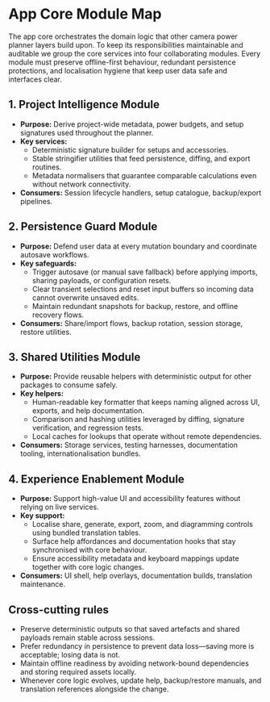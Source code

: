# App Core Module Map

The app core orchestrates the domain logic that other camera power planner layers build upon. To keep its responsibilities maintainable and auditable we group the core services into four collaborating modules. Every module must preserve offline-first behaviour, redundant persistence protections, and localisation hygiene that keep user data safe and interfaces clear.

## 1. Project Intelligence Module
- **Purpose:** Derive project-wide metadata, power budgets, and setup signatures used throughout the planner.
- **Key services:**
  - Deterministic signature builder for setups and accessories.
  - Stable stringifier utilities that feed persistence, diffing, and export routines.
  - Metadata normalisers that guarantee comparable calculations even without network connectivity.
- **Consumers:** Session lifecycle handlers, setup catalogue, backup/export pipelines.

## 2. Persistence Guard Module
- **Purpose:** Defend user data at every mutation boundary and coordinate autosave workflows.
- **Key safeguards:**
  - Trigger autosave (or manual save fallback) before applying imports, sharing payloads, or configuration resets.
  - Clear transient selections and reset input buffers so incoming data cannot overwrite unsaved edits.
  - Maintain redundant snapshots for backup, restore, and offline recovery flows.
- **Consumers:** Share/import flows, backup rotation, session storage, restore utilities.

## 3. Shared Utilities Module
- **Purpose:** Provide reusable helpers with deterministic output for other packages to consume safely.
- **Key helpers:**
  - Human-readable key formatter that keeps naming aligned across UI, exports, and help documentation.
  - Comparison and hashing utilities leveraged by diffing, signature verification, and regression tests.
  - Local caches for lookups that operate without remote dependencies.
- **Consumers:** Storage services, testing harnesses, documentation tooling, internationalisation bundles.

## 4. Experience Enablement Module
- **Purpose:** Support high-value UI and accessibility features without relying on live services.
- **Key support:**
  - Localise share, generate, export, zoom, and diagramming controls using bundled translation tables.
  - Surface help affordances and documentation hooks that stay synchronised with core behaviour.
  - Ensure accessibility metadata and keyboard mappings update together with core logic changes.
- **Consumers:** UI shell, help overlays, documentation builds, translation maintenance.

## Cross-cutting rules
- Preserve deterministic outputs so that saved artefacts and shared payloads remain stable across sessions.
- Prefer redundancy in persistence to prevent data loss—saving more is acceptable; losing data is not.
- Maintain offline readiness by avoiding network-bound dependencies and storing required assets locally.
- Whenever core logic evolves, update help, backup/restore manuals, and translation references alongside the change.
